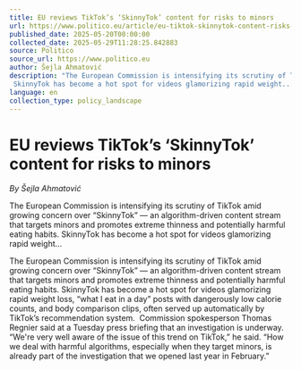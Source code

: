 ```yaml
---
title: EU reviews TikTok’s ‘SkinnyTok’ content for risks to minors
url: https://www.politico.eu/article/eu-tiktok-skinnytok-content-risks-minors-calories-fyp-algorithm-digital-services-act/
published_date: 2025-05-20T00:00:00
collected_date: 2025-05-29T11:28:25.842883
source: Politico
source_url: https://www.politico.eu
author: Šejla Ahmatović
description: "The European Commission is intensifying its scrutiny of TikTok amid growing concern over “SkinnyTok” — an algorithm-driven content stream that targets minors and promotes extreme thinness and potentially harmful eating habits. 
 SkinnyTok has become a hot spot for videos glamorizing rapid weight..."
language: en
collection_type: policy_landscape
---
```


# EU reviews TikTok’s ‘SkinnyTok’ content for risks to minors

*By Šejla Ahmatović*

The European Commission is intensifying its scrutiny of TikTok amid growing concern over “SkinnyTok” — an algorithm-driven content stream that targets minors and promotes extreme thinness and potentially harmful eating habits. 
 SkinnyTok has become a hot spot for videos glamorizing rapid weight...

The European Commission is intensifying its scrutiny of TikTok amid growing concern over “SkinnyTok” — an algorithm-driven content stream that targets minors and promotes extreme thinness and potentially harmful eating habits. 
 SkinnyTok has become a hot spot for videos glamorizing rapid weight loss, “what I eat in a day” posts with dangerously low calorie counts, and body comparison clips, often served up automatically by TikTok’s recommendation system.  
 Commission spokesperson Thomas Regnier said at a Tuesday press briefing that an investigation is underway. “We're very well aware of the issue of this trend on TikTok,” he said. “How we deal with harmful algorithms, especially when they target minors, is already part of the investigation that we opened last year in February.”